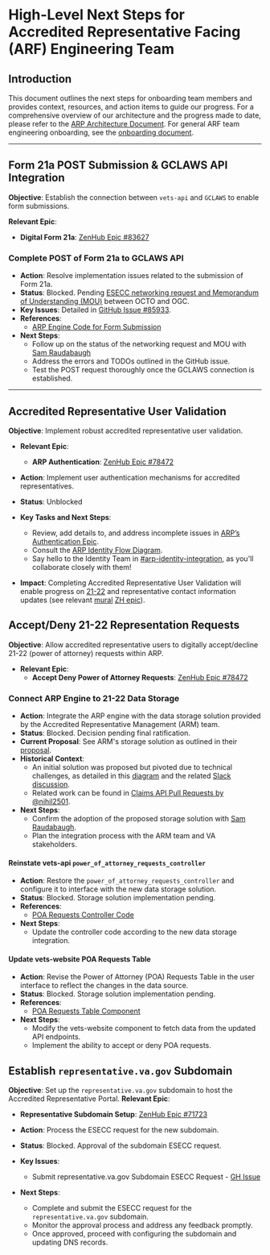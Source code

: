 # High-Level Next Steps for Accredited Representative Facing (ARF) Engineering Team

## Introduction

This document outlines the next steps for onboarding team members and provides context, resources, and action items to guide our progress. For a comprehensive overview of our architecture and the progress made to date, please refer to the [ARP Architecture Document](https://github.com/department-of-veterans-affairs/va.gov-team/blob/master/products/accredited-representative-facing/engineering/ADRs/arp-architecture-intent-meeting.md). For general ARF team engineering onboarding, see the [onboarding document](https://github.com/department-of-veterans-affairs/va.gov-team/blob/master/products/accredited-representative-facing/engineering/docs/arf-engineer-onboarding.md).

---

## Form 21a POST Submission & GCLAWS API Integration

**Objective**: Establish the connection between `vets-api` and `GCLAWS` to enable form submissions.

**Relevant Epic**:

- **Digital Form 21a**: [ZenHub Epic #83627](https://app.zenhub.com/workspaces/accredited-representative-facing-team-65453a97a9cc36069a2ad1d6/issues/gh/department-of-veterans-affairs/va.gov-team/83627)

### Complete POST of Form 21a to GCLAWS API

- **Action**: Resolve implementation issues related to the submission of Form 21a.
- **Status**: Blocked. Pending [ESECC networking request and Memorandum of Understanding (MOU)](https://github.com/department-of-veterans-affairs/va.gov-team/issues/88288) between OCTO and OGC.
- **Key Issues**: Detailed in [GitHub Issue #85933](https://github.com/department-of-veterans-affairs/va.gov-team/issues/85933).
- **References**:
  - [ARP Engine Code for Form Submission](https://github.com/department-of-veterans-affairs/vets-api/blob/master/modules/accredited_representative_portal/app/services/accreditation_service.rb#L37-L55)
- **Next Steps**:
  - Follow up on the status of the networking request and MOU with [Sam Raudabaugh](https://github.com/raudabaugh)
  - Address the errors and TODOs outlined in the GitHub issue.
  - Test the POST request thoroughly once the GCLAWS connection is established.

---

## Accredited Representative User Validation

**Objective**: Implement robust accredited representative user validation.

- **Relevant Epic**:
  - **ARP Authentication**: [ZenHub Epic #78472](https://app.zenhub.com/workspaces/accredited-representative-facing-team-65453a97a9cc36069a2ad1d6/issues/gh/department-of-veterans-affairs/va.gov-team/75746)

- **Action**: Implement user authentication mechanisms for accredited representatives.
- **Status**: Unblocked
- **Key Tasks and Next Steps**:
  - Review, add details to, and address incomplete issues in [ARP’s Authentication Epic](https://app.zenhub.com/workspaces/accredited-representative-facing-team-65453a97a9cc36069a2ad1d6/issues/gh/department-of-veterans-affairs/va.gov-team/75746).
  - Consult the [ARP Identity Flow Diagram](https://app.mural.co/t/departmentofveteransaffairs9999/m/departmentofveteransaffairs9999/1714501321813).
  - Say hello to the Identity Team in [#arp-identity-integration](https://dsva.slack.com/archives/C06NBCMA7LL), as you'll collaborate closely with them!
- **Impact**: Completing Accredited Representative User Validation will enable progress on [21-22](https://app.zenhub.com/workspaces/accredited-representative-facing-team-65453a97a9cc36069a2ad1d6/issues/gh/department-of-veterans-affairs/va.gov-team/78472) and representative contact information updates (see relevant [mural](https://app.mural.co/t/departmentofveteransaffairs9999/m/departmentofveteransaffairs9999/1717433860326/129030147cf419fe9f5deb7004c0fb0a1a4e2350?sender=u2a4240a640b257ce33545495) [ZH epic](https://app.zenhub.com/workspaces/accredited-representative-facing-team-65453a97a9cc36069a2ad1d6/issues/gh/department-of-veterans-affairs/va.gov-team/83633)).

## Accept/Deny 21-22 Representation Requests

**Objective**: Allow accredited representative users to digitally accept/decline 21-22 (power of attorney) requests within ARP.

- **Relevant Epic**:
  - **Accept Deny Power of Attorney Requests**: [ZenHub Epic #78472](https://app.zenhub.com/workspaces/accredited-representative-facing-team-65453a97a9cc36069a2ad1d6/issues/gh/department-of-veterans-affairs/va.gov-team/78472)

### Connect ARP Engine to 21-22 Data Storage

- **Action**: Integrate the ARP engine with the data storage solution provided by the Accredited Representative Management (ARM) team.
- **Status**: Blocked. Decision pending final ratification.
- **Current Proposal**: See ARM's storage solution as outlined in their [proposal](https://github.com/department-of-veterans-affairs/va.gov-team/pull/89536/files).
- **Historical Context**:
  - An initial solution was proposed but pivoted due to technical challenges, as detailed in this [diagram](https://app.mural.co/t/departmentofveteransaffairs9999/m/departmentofveteransaffairs9999/1709071900155) and the related [Slack discussion](https://dsva.slack.com/archives/C0MQ281DJ/p1616161616000100).
  - Related work can be found in [Claims API Pull Requests by @nihil2501](https://github.com/department-of-veterans-affairs/vets-api/pulls?q=is%3Apr+author%3Anihil2501+label%3AclaimsAPI).
- **Next Steps**:
  - Confirm the adoption of the proposed storage solution with [Sam Raudabaugh](https://github.com/raudabaugh).
  - Plan the integration process with the ARM team and VA stakeholders.

#### Reinstate vets-api `power_of_attorney_requests_controller`

- **Action**: Restore the `power_of_attorney_requests_controller` and configure it to interface with the new data storage solution.
- **Status**: Blocked. Storage solution implementation pending.
- **References**:
  - [POA Requests Controller Code](https://github.com/department-of-veterans-affairs/vets-api/blob/master/modules/accredited_representative_portal/app/controllers/accredited_representative_portal/v0/power_of_attorney_requests_controller.rb)
- **Next Steps**:
  - Update the controller code according to the new data storage integration.

#### Update vets-website POA Requests Table

- **Action**: Revise the Power of Attorney (POA) Requests Table in the user interface to reflect the changes in the data source.
- **Status**: Blocked. Storage solution implementation pending.
- **References**:
  - [POA Requests Table Component](https://github.com/department-of-veterans-affairs/vets-website/blob/master/src/applications/accredited-representative-portal/components/POARequestsTable/POARequestsTable.jsx)
- **Next Steps**:
  - Modify the vets-website component to fetch data from the updated API endpoints.
  - Implement the ability to accept or deny POA requests.

## Establish `representative.va.gov` Subdomain

**Objective**: Set up the `representative.va.gov` subdomain to host the Accredited Representative Portal.
**Relevant Epic**:

- **Representative Subdomain Setup**: [ZenHub Epic #71723](https://app.zenhub.com/workspaces/accredited-representative-facing-team-65453a97a9cc36069a2ad1d6/issues/gh/department-of-veterans-affairs/va.gov-team/71723)

- **Action**: Process the ESECC request for the new subdomain.
- **Status**: Blocked. Approval of the subdomain ESECC request.
- **Key Issues**:
  - Submit representative.va.gov Subdomain ESECC Request - [GH Issue](https://github.com/department-of-veterans-affairs/va.gov-team/issues/70480)
- **Next Steps**:
  - Complete and submit the ESECC request for the `representative.va.gov` subdomain.
  - Monitor the approval process and address any feedback promptly.
  - Once approved, proceed with configuring the subdomain and updating DNS records.

